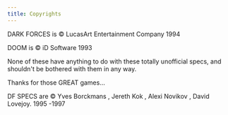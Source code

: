 ```yaml
---
title: Copyrights
---
```


DARK FORCES is © LucasArt Entertainment Company 1994

DOOM is © iD Software 1993

None of these have anything to do with these totally unofficial specs, and shouldn't be bothered with them in any way.

Thanks for those GREAT games...

DF SPECS are © Yves Borckmans , Jereth Kok , Alexi Novikov , David Lovejoy. 1995 -1997